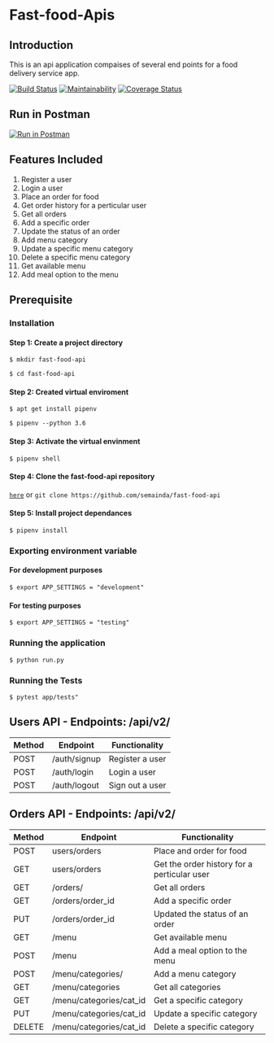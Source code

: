 # Fast-food-Apis

## Introduction

This is an api application compaises of several end points for a food delivery service app.

[![Build Status](https://travis-ci.com/semainda/fast-food-api.svg?branch=ft-delete-order-%23160535015)](https://travis-ci.com/semainda/fast-food-api)
[![Maintainability](https://api.codeclimate.com/v1/badges/24d19424862c6612cb7d/maintainability)](https://codeclimate.com/github/semainda/fast-food-api/maintainability)
[![Coverage Status](https://coveralls.io/repos/github/semainda/fast-food-api/badge.svg)](https://coveralls.io/github/semainda/fast-food-api)

## Run in Postman

[![Run in Postman](https://run.pstmn.io/button.svg)](https://app.getpostman.com/run-collection/725e0595dfb78654b40f)

## Features Included

1. Register a user
2. Login a user
3. Place an order for food
4. Get order history for a perticular user
5. Get all orders
6. Add a specific order
7. Update the status of an order
8. Add menu category
9. Update a specific menu category
10. Delete a specific menu category
11. Get available menu
12. Add meal option to the menu

## Prerequisite

### Installation

#### Step 1: Create a project directory

```$ mkdir fast-food-api```

```$ cd fast-food-api```

#### Step 2: Created virtual enviroment

```$ apt get install pipenv```

```$ pipenv --python 3.6```

#### Step 3: Activate the virtual envinment

```$ pipenv shell```

#### Step 4: Clone the fast-food-api repository

[```here```](https://github.com/semainda/fast-food-api) or ```git clone https://github.com/semainda/fast-food-api```


#### Step 5: Install project dependances

```$ pipenv install```

### Exporting environment variable

#### For development purposes

```$ export APP_SETTINGS = "development"```

#### For testing purposes

```$ export APP_SETTINGS = "testing"```

### Running the application

```$ python run.py```

### Running the Tests

```$ pytest app/tests"```

## Users API - Endpoints: /api/v2/

Method | Endpoint | Functionality
----| ---- | ---
POST | /auth/signup | Register a user
POST  | /auth/login | Login a user
POST  | /auth/logout | Sign out a user

## Orders API - Endpoints: /api/v2/

Method | Endpoint | Functionality
----| ---- | ---
POST | users/orders | Place and order for food
GET  | users/orders | Get the order history for a perticular user
GET  | /orders/ | Get all orders
GET  | /orders/order_id | Add a specific order
PUT  | /orders/order_id | Updated the status of an order
GET  |  /menu | Get available menu
POST | /menu  | Add a meal option to the menu
POST | /menu/categories/ | Add a menu category
GET  | /menu/categories | Get all categories
GET  | /menu/categories/cat_id | Get a specific category
PUT  |/menu/categories/cat_id | Update a specific category
DELETE  |/menu/categories/cat_id | Delete a specific category
